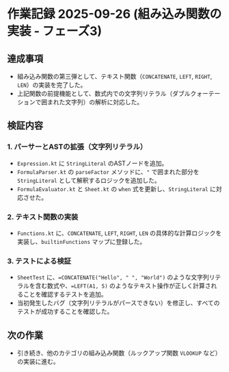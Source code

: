 # 作業記録 2025-09-26 (組み込み関数の実装 - フェーズ3)

## 達成事項

- 組み込み関数の第三弾として、テキスト関数（`CONCATENATE`, `LEFT`, `RIGHT`, `LEN`）の実装を完了した。
- 上記関数の前提機能として、数式内での文字列リテラル（ダブルクォーテーションで囲まれた文字列）の解析に対応した。

## 検証内容

### 1. パーサーとASTの拡張（文字列リテラル）

- `Expression.kt` に `StringLiteral` のASTノードを追加。
- `FormulaParser.kt` の `parseFactor` メソッドに、`"` で囲まれた部分を `StringLiteral` として解釈するロジックを追加した。
- `FormulaEvaluator.kt` と `Sheet.kt` の `when` 式を更新し、`StringLiteral` に対応させた。

### 2. テキスト関数の実装

- `Functions.kt` に、`CONCATENATE`, `LEFT`, `RIGHT`, `LEN` の具体的な計算ロジックを実装し、`builtinFunctions` マップに登録した。

### 3. テストによる検証

- `SheetTest` に、`=CONCATENATE("Hello", " ", "World")` のような文字列リテラルを含む数式や、`=LEFT(A1, 5)` のようなテキスト操作が正しく計算されることを確認するテストを追加。
- 当初発生したバグ（文字列リテラルがパースできない）を修正し、すべてのテストが成功することを確認した。

## 次の作業

- 引き続き、他のカテゴリの組み込み関数（ルックアップ関数 `VLOOKUP` など）の実装に進む。
